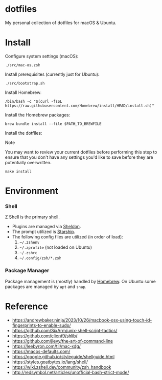 dotfiles
========

My personal collection of dotfiles for macOS & Ubuntu.

Install
=======

Configure system settings (macOS):

```shell
./src/mac-os.zsh
```

Install prerequisites (currently just for Ubuntu):

```shell
./src/bootstrap.sh
```

Install Homebrew:

```shell
/bin/bash -c "$(curl -fsSL https://raw.githubusercontent.com/Homebrew/install/HEAD/install.sh)"
```

Install the Homebrew packages:

```shell
brew bundle install --file $PATH_TO_BREWFILE
```

Install the dotfiles:

> [!NOTE]
> You may want to review your current dotfiles before performing this step to
> ensure that you don't have any settings you'd like to save before they are
> potentially overwritten.

```shell
make install
```

Environment
===========

### Shell

[Z Shell](https://zsh.sourceforge.io/) is the primary shell.

- Plugins are managed via [Sheldon](https://sheldon.cli.rs/).
- The prompt utilized is [Starship](https://starship.rs/).
- The following config files are utilized (in order of load):
    1. `~/.zshenv`
    2. `~/.zprofile` (not loaded on Ubuntu)
    3. `~/.zshrc`
    4. `~/.config/zsh/*.zsh`

### Package Manager

Package management is (mostly) handled by [Homebrew](https://brew.sh/). On
Ubuntu some packages are managed by `apt` and `snap`.

Reference
=========

- https://andrewbaker.ninja/2023/10/26/macbook-osx-using-touch-id-fingerprints-to-enable-sudo/
- https://github.com/SixArm/unix-shell-script-tactics/
- https://github.com/client9/shlib/
- https://github.com/jlevy/the-art-of-command-line
- https://leebyron.com/til/mac-xdg/
- https://macos-defaults.com/
- https://google.github.io/styleguide/shellguide.html
- https://styles.goatbytes.io/lang/shell/
- https://wiki.zshell.dev/community/zsh_handbook
- http://redsymbol.net/articles/unofficial-bash-strict-mode/
